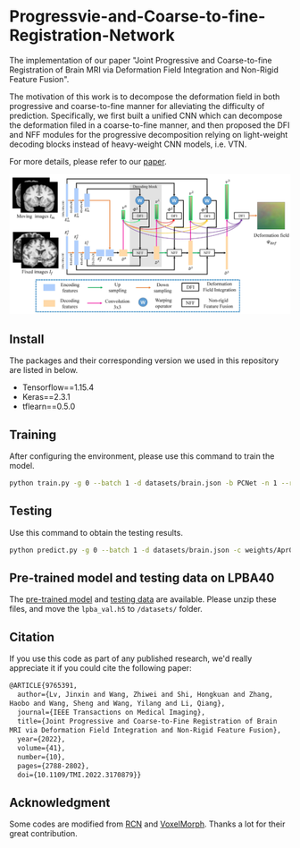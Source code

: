 # Progressvie-and-Coarse-to-fine-Registration-Network
The implementation of our paper "Joint Progressive and Coarse-to-fine Registration of Brain MRI via Deformation Field Integration and Non-Rigid Feature Fusion". 

The motivation of this work is to decompose the deformation field in both progressive and coarse-to-fine manner for alleviating the difficulty of prediction. Specifically, we first built a unified CNN which can decompose the deformation filed in a coarse-to-fine manner, and then proposed the DFI and NFF modules for the progressive decomposition relying on light-weight decoding blocks instead of heavy-weight CNN models, i.e. VTN. 

For more details, please refer to our [paper](https://arxiv.org/abs/2109.12384).

<img src="./Figure/framework.jpg" width="700px">

## Install
The packages and their corresponding version we used in this repository are listed in below.

- Tensorflow==1.15.4
- Keras==2.3.1
- tflearn==0.5.0

## Training
After configuring the environment, please use this command to train the model.

```sh
python train.py -g 0 --batch 1 -d datasets/brain.json -b PCNet -n 1 --round 10000 --epoch 10
```

## Testing
Use this command to obtain the testing results.
```sh
python predict.py -g 0 --batch 1 -d datasets/brain.json -c weights/Apr06-1516
```

## Pre-trained model and testing data on LPBA40
The [pre-trained model](https://drive.google.com/file/d/1NndVW8beu-fYjDP2mVsOf-WRnX2NCZUQ/view?usp=sharing) and [testing data](https://drive.google.com/file/d/1tU42wwc1qLlwJEI3IHcP30XqOtW0j7hb/view?usp=sharing) are available. Please unzip these files, and move the `lpba_val.h5` to `/datasets/` folder.

## Citation
If you use this code as part of any published research, we'd really appreciate it if you could cite the following paper:
```
@ARTICLE{9765391,
  author={Lv, Jinxin and Wang, Zhiwei and Shi, Hongkuan and Zhang, Haobo and Wang, Sheng and Wang, Yilang and Li, Qiang},
  journal={IEEE Transactions on Medical Imaging}, 
  title={Joint Progressive and Coarse-to-Fine Registration of Brain MRI via Deformation Field Integration and Non-Rigid Feature Fusion}, 
  year={2022},
  volume={41},
  number={10},
  pages={2788-2802},
  doi={10.1109/TMI.2022.3170879}}
```

## Acknowledgment

Some codes are modified from [RCN](https://github.com/microsoft/Recursive-Cascaded-Networks) and [VoxelMorph](https://github.com/voxelmorph/voxelmorph).
Thanks a lot for their great contribution.


